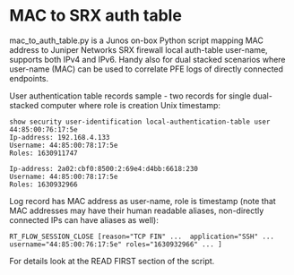 # MAC to SRX auth table 

mac_to_auth_table.py is a Junos on-box Python script mapping MAC address to Juniper Networks SRX firewall local auth-table user-name, supports both IPv4 and IPv6.
Handy also for dual stacked scenarios where user-name (MAC) can be used to correlate PFE logs of directly connected endpoints. 

User authentication table records sample - two records for single dual-stacked computer where role is creation Unix timestamp:
```
show security user-identification local-authentication-table user 44:85:00:76:17:5e
Ip-address: 192.168.4.133
Username: 44:85:00:78:17:5e
Roles: 1630911747
 
Ip-address: 2a02:cbf0:8500:2:69e4:d4bb:6618:230
Username: 44:85:00:78:17:5e
Roles: 1630932966
```
Log record has MAC address as user-name, role is timestamp (note that MAC addresses may have their human readable aliases, non-directly connected IPs can have aliases as well):
```
RT_FLOW_SESSION_CLOSE [reason="TCP FIN" ...  application="SSH" ...  username="44:85:00:76:17:5e" roles="1630932966" ... ]
```

For details look at the READ FIRST section of the script.
